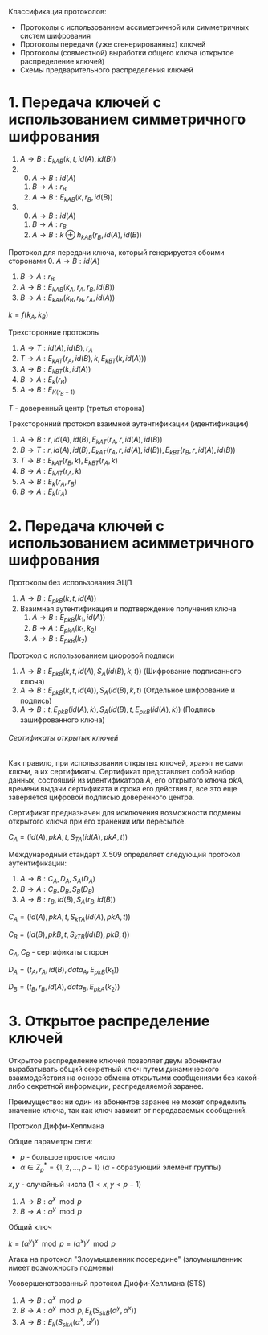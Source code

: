 Классификация протоколов:
- Протоколы с использованием ассиметричной или симметричных систем шифрования
- Протоколы передачи (уже сгенерированных) ключей
- Протоколы (совместной) выработки общего ключа (открытое распределение ключей)
- Схемы предварительного распределения ключей

# 1. Передача ключей с использованием симметричного шифрования
1. $A \rightarrow B: E_{kAB}(k, t, id(A), id(B))$
2. 
	0. $A \rightarrow B: id(A)$
	1. $B \rightarrow A: r_{B}$
	2. $A \rightarrow B: E_{kAB}(k, r_{B}, id(B))$
3. 
	0. $A \rightarrow B: id(A)$
	1. $B \rightarrow A: r_{B}$
	2. $A \rightarrow B: k \oplus h_{kAB}(r_{B}, id(A), id(B))$

Протокол для передачи ключа, который генерируется обоими сторонами
0. $A \rightarrow B: id(A)$
1. $B \rightarrow A: r_{B}$
2. $A \rightarrow B: E_{kAB}(k_{A}, r_{A}, r_{B}, id(B))$
3. $B \rightarrow A: E_{kAB}(k_{B}, r_{B}, r_{A}, id(A))$

$k = f(k_{A}, k_{B})$

Трехсторонние протоколы
1. $A \rightarrow T: id(A), id(B), r_{A}$
2. $T \rightarrow A: E_{kAT}(r_{A}, id(B), k, E_{kBT}(k, id(A)))$
3. $A \rightarrow B: E_{kBT}(k, id(A))$
4. $B \rightarrow A: E_{k}(r_{B})$
5. $A \rightarrow B: E_{K(r_{B} - 1)}$

$T$ - доверенный центр (третья сторона)

Трехсторонний протокол взаимной аутентификации (идентификации)
1. $A \rightarrow B: r, id(A), id(B), E_{kAT}(r_{A}, r, id(A), id(B))$
2. $B \rightarrow T: r, id(A), id(B), E_{kAT}(r_{A}, r, id(A), id(B)), E_{kBT}(r_{B}, r, id(A), id(B))$
3. $T \rightarrow B: E_{kAT}(r_{B}, k), E_{kBT}(r_{A}, k)$
4. $B \rightarrow A: E_{kAT}(r_{A}, k)$
5. $A \rightarrow B: E_{k}(r_{A}, r_{B})$
6. $B \rightarrow A: E_{k}(r_{A})$

# 2. Передача ключей с использованием асимметричного шифрования
Протоколы без использования ЭЦП
1. $A \rightarrow B: E_{pkB}(k, t, id(A))$
2. Взаимная аутентификация и подтверждение получения ключа
	1. $A \rightarrow B: E_{pkB}(k_{1}, id(A))$
	2. $B \rightarrow A: E_{pkA}(k_{1}, k_{2})$
	3. $A \rightarrow B: E_{pkB}(k_{2})$

Протокол с использованием цифровой подписи
1. $A \rightarrow B: E_{pkB}(k, t, id(A), S_{A}(id(B), k, t))$ (Шифрование подписанного ключа)
2. $A \rightarrow B: E_{pkB}(k, t, id(A)), S_{A}(id(B), k, t)$ (Отдельное шифрование и подпись)
3. $A \rightarrow B: t, E_{pkB}(id(A), k), S_{A}(id(B), t, E_{pkB}(id(A), k))$ (Подпись зашифрованного ключа)

###### Сертификаты открытых ключей
Как правило, при использовании открытых ключей, хранят не сами ключи, а их сертификаты. Сертификат представляет собой набор данных, состоящий из идентификатора $A$, его открытого ключа $pkA$, времени выдачи сертификата и срока его действия $t$, все это еще заверяется цифровой подписью доверенного центра.

Сертификат предназначен для исключения возможности подмены открытого ключа при его хранении или пересылке.

$C_{A} = (id(A), pkA, t, S_{TA}(id(A), pkA, t))$

Международный стандарт X.509 определяет следующий протокол аутентификации:
1. $A \rightarrow B: C_{A}, D_{A}, S_{A}(D_{A})$
2. $B \rightarrow A: C_{B}, D_{B}, S_{B}(D_{B})$
3. $A \rightarrow B: r_{B}, id(B), S_{A}(r_{B}, id(B))$

$C_{A} = (id(A), pkA, t, S_{kTA}(id(A), pkA, t))$

$C_{B} = (id(B), pkB, t, S_{kTB}(id(B), pkB, t))$

$C_{A}, C_{B}$ - сертификаты сторон

$D_{A} = (t_{A}, r_{A}, id(B), data_{A}, E_{pkB}(k_{1}))$

$D_{B} = (t_{B}, r_{B}, id(A), data_{B}, E_{pkA}(k_{2}))$

# 3. Открытое распределение ключей
Открытое распределение ключей позволяет двум абонентам вырабатывать общий секретный ключ путем динамического взаимодействия на основе обмена открытыми сообщениями без какой-либо секретной информации, распределяемой заранее.

Преимущество: ни один из абонентов заранее не может определить значение ключа, так как ключ зависит от передаваемых сообщений.

Протокол Диффи-Хеллмана

Общие параметры сети:
- $p$ - большое простое число
- $\alpha \in Z_{p}^{*} = \{1, 2, \dots, p - 1\}$ ($\alpha$ - образующий элемент группы)

$x, y$ - случайный числа ($1 < x, y < p - 1$)

1. $A \rightarrow B: \alpha^{x} \mod p$
2. $B \rightarrow A: \alpha^{y} \mod p$

Общий ключ

$k = (\alpha^{y})^{x} \mod p = (\alpha^{x})^{y} \mod p$

Атака на протокол "Злоумышленник посередине" (злоумышленник имеет возможность подмены)

Усовершенствованный протокол Диффи-Хеллмана (STS)
1. $A \rightarrow B: \alpha^{x} \mod p$
2. $B \rightarrow A: \alpha^{y} \mod p, E_{k}(S_{skB}(\alpha^{y}, \alpha^{x}))$
3. $A \rightarrow B: E_{k}(S_{skA}(\alpha^{x}, \alpha^{y}))$